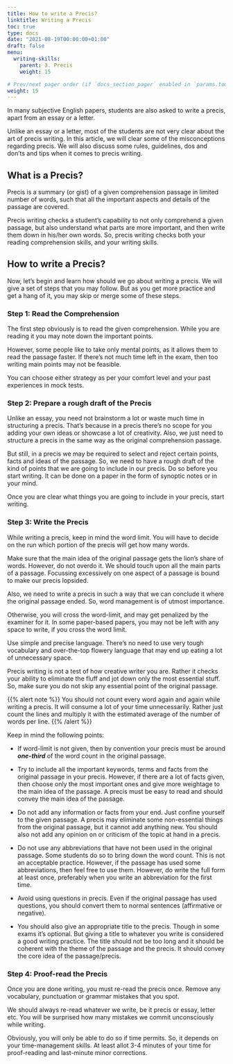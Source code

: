 ```yaml
---
title: How to write a Precis?
linktitle: Writing a Precis
toc: true
type: docs
date: "2021-08-19T00:00:00+01:00"
draft: false
menu:
  writing-skills:
    parent: 3. Precis
    weight: 15

# Prev/next pager order (if `docs_section_pager` enabled in `params.toml`)
weight: 15
---
```


In many subjective English papers, students are also asked to write a precis, apart from an essay or a letter. 

Unlike an essay or a letter, most of the students are not very clear about the art of precis writing. 
In this article, we will clear some of the misconceptions regarding precis. We will also discuss some rules, guidelines, dos and don’ts and tips when it comes to precis writing. 


## What is a Precis?

Precis is a summary (or gist) of a given comprehension passage in limited number of words, such that all the important aspects and details of the passage are covered. 

Precis writing checks a student’s capability to not only comprehend a given passage, but also understand what parts are more important, and then write them down in his/her own words. So, precis writing checks both your reading comprehension skills, and your writing skills. 

## How to write a Precis?

Now, let’s begin and learn how should we go about writing a precis. We will give a set of steps that you may follow. But as you get more practice and get a hang of it, you may skip or merge some of these steps. 

### Step 1: Read the Comprehension

The first step obviously is to read the given comprehension. While you are reading it you may note down the important points. 

However, some people like to take only mental points, as it allows them to read the passage faster. If there’s not much time left in the exam, then too writing main points may not be feasible. 

You can choose either strategy as per your comfort level and your past experiences in mock tests. 

### Step 2: Prepare a rough draft of the Precis

Unlike an essay, you need not brainstorm a lot or waste much time in structuring a precis. That’s because in a precis there’s no scope for you adding your own ideas or showcase a lot of creativity. Also, we just need to structure a precis in the same way as the original comprehension passage. 

But still, in a precis we may be required to select and reject certain points, facts and ideas of the passage. So, we need to have a rough draft of the kind of points that we are going to include in our precis. Do so before you start writing. It can be done on a paper in the form of synoptic notes or in your mind. 

Once you are clear what things you are going to include in your precis, start writing. 

### Step 3: Write the Precis

While writing a precis, keep in mind the word limit. You will have to decide on the run which portion of the precis will get how many words. 

Make sure that the main idea of the original passage gets the lion’s share of words. However, do not overdo it. We should touch upon all the main parts of a passage. Focussing excessively on one aspect of a passage is bound to make our precis lopsided.  

Also, we need to write a precis in such a way that we can conclude it where the original passage ended. So, word management is of utmost importance. 

Otherwise, you will cross the word-limit, and may get penalized by the examiner for it. In some paper-based papers, you may not be left with any space to write, if you cross the word limit. 

Use simple and precise language. There’s no need to use very tough vocabulary and over-the-top flowery language that may end up eating a lot of unnecessary space. 

Precis writing is not a test of how creative writer you are. Rather it checks your ability to eliminate the fluff and jot down only the most essential stuff. So, make sure you do not skip any essential point of the original passage. 

{{% alert note %}}
You should not count every word again and again while writing a precis. It will consume a lot of your time unnecessarily. Rather just count the lines and multiply it with the estimated average of the number of words per line.
{{% /alert %}}

Keep in mind the following points:

* If word-limit is not given, then by convention your precis must be around ***one-third*** of the word count in the original passage. 

* Try to include all the important keywords, terms and facts from the original passage in your precis. However, if there are a lot of facts given, then choose only the most important ones and give more weightage to the main idea of the passage. A precis must be easy to read and should convey the main idea of the passage. 

* Do not add any information or facts from your end. Just confine yourself to the given passage. A precis may eliminate some non-essential things from the original passage, but it cannot add anything new. You should also not add any opinion on or criticism of the topic at hand in a precis.

* Do not use any abbreviations that have not been used in the original passage. Some students do so to bring down the word count. This is not an acceptable practice. However, if the passage has used some abbreviations, then feel free to use them. However, do write the full form at least once, preferably when you write an abbreviation for the first time.

* Avoid using questions in precis. Even if the original passage has used questions, you should convert them to normal sentences (affirmative or negative). 

* You should also give an appropriate title to the precis. Though in some exams it’s optional. But giving a title to whatever you write is considered a good writing practice. The title should not be too long and it should be coherent with the theme of the passage and the precis. It should convey the core idea of the passage/precis. 

### Step 4: Proof-read the Precis

Once you are done writing, you must re-read the precis once. Remove any vocabulary, punctuation or grammar mistakes that you spot. 

We should always re-read whatever we write, be it precis or essay, letter etc. You will be surprised how many mistakes we commit unconsciously while writing. 

Obviously, you will only be able to do so if time permits. So, it depends on your time-management skills. At least allot 3-4 minutes of your time for proof-reading and last-minute minor corrections. 

